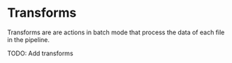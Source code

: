 # Transforms

Transforms are are actions in batch mode that process the data of each file in the pipeline.

TODO: Add transforms
